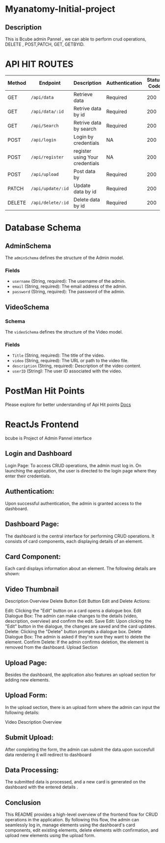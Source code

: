 # Myanatomy-Initial-project

## Description
This is Bcube admin Pannel , we can able to perform crud operations, DELETE , POST,PATCH, GET, GETBYID.


# API HIT ROUTES
| Method | Endpoint    | Description                 | Authentication | Status Code |
|--------|-------------|-----------------------------|----------------|-------------|
| GET    | `/api/data` | Retrieve data              | Required       | 200          |
| GET    |`/api/data/:id`| Retrive data by id          |Required        | 200         |
| GET    |`/api/Search`| Retrive data by search        |Required      |  200        |
| POST   |`/api/login` | Login by credentials          | NA           |  200        |
| POST   |`/api/register` | register using Your credentials          | NA           |  200        |
| POST   |`/api/upload` |Post data by             | Required         |  200        |
| PATCH   |`/api/update/:id` |Update data by id             | Required         |  200        |
| DELETE  |`/api/delete/:id` |Delete data by id             | Required         |  200        |



# Database Schema

## AdminSchema
The `adminSchema` defines the structure of the Admin model.

### Fields

- `username` (String, required): The username of the admin.
- `email` (String, required): The email address of the admin.
- `password` (String, required): The password of the admin.

## VideoSchema

### Schema

The `videoSchema` defines the structure of the Video model.

### Fields

- `Title` (String, required): The title of the video.
- `video` (String, required): The URL or path to the video file.
- `description` (String, required): Description of the video content.
- `userID` (String): The user ID associated with the video.


# PostMan Hit Points

Please explore for better understanding of Api Hit points [Docs](https://documenter.getpostman.com/view/24325307/2s9XxzsrYF)


# ReactJs Frontend
bcube is Project of Admin Pannel interface

## Login and Dashboard
Login Page: To access CRUD operations, the admin must log in. On launching the application, the user is directed to the login page where they enter their credentials.

## Authentication:
Upon successful authentication, the admin is granted access to the dashboard.

## Dashboard Page:
The dashboard is the central interface for performing CRUD operations. It consists of card components, each displaying details of an element.

## Card Component: 
Each card displays information about an element. The following details are shown:

## Video Thumbnail
 Description
Overview
Delete Button
Edit Button
Edit and Delete Actions:

Edit: Clicking the "Edit" button on a card opens a dialogue box.
Edit Dialogue Box: The admin can make changes to the details (video, description, overview) and confirm the edit.
Save Edit: Upon clicking the "Edit" button in the dialogue, the changes are saved and the card updates.
Delete: Clicking the "Delete" button prompts a dialogue box.
Delete Dialogue Box: The admin is asked if they're sure they want to delete the element.
Confirm Delete: If the admin confirms deletion, the element is removed from the dashboard.
Upload Section
## Upload Page:
Besides the dashboard, the application also features an upload section for adding new elements.

## Upload Form:
In the upload section, there is an upload form where the admin can input the following details:

Video
Description
Overview
## Submit Upload:
After completing the form, the admin can submit the data.upon succesfull data rendering it will redirect to dashboard

## Data Processing: 
The submitted data is processed, and a new card is generated on the dashboard with the entered details .

## Conclusion

This README provides a high-level overview of the frontend flow for CRUD operations in the application. By following this flow, the admin can seamlessly log in, manage elements using the dashboard's card components, edit existing elements, delete elements with confirmation, and upload new elements using the upload form.

